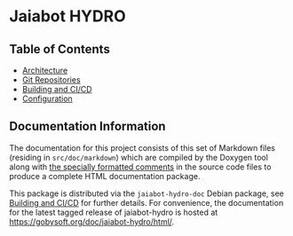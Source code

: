 # Jaiabot HYDRO

## Table of Contents

- [Architecture](page10_architecture.md)
- [Git Repositories](page19_repository.md)
- [Building and CI/CD](page20_build.md)
- [Configuration](page30_configuration.md)

## Documentation Information

The documentation for this project consists of this set of Markdown files (residing in `src/doc/markdown`) which are compiled by the Doxygen tool along with [the specially formatted comments](https://www.doxygen.nl/manual/docblocks.html) in the source code files to produce a complete HTML documentation package.

This package is distributed via the `jaiabot-hydro-doc` Debian package, see [Building and CI/CD](page20_build.md) for further details. For convenience, the documentation for the latest tagged release of jaiabot-hydro is hosted at <https://gobysoft.org/doc/jaiabot-hydro/html/>.


